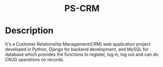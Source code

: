 <h1 align = "center" >PS-CRM<h1/>
  
# Description
It's a Customer Relationship Management(CRM) web application project developed in Python, Django for backend development, and MySQL for database which provides the functions to register, log in, log out and can do CRUD operations on records.
